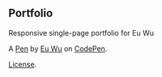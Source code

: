 Portfolio
---------
Responsive single-page portfolio for Eu Wu

A [Pen](https://codepen.io/DED8IRD/pen/baxwgw) by [Eu Wu](https://codepen.io/DED8IRD) on [CodePen](https://codepen.io).

[License](https://codepen.io/DED8IRD/pen/baxwgw/license).